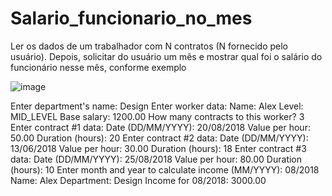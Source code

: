# Salario_funcionario_no_mes
Ler os dados de um trabalhador com N contratos (N fornecido pelo usuário). Depois, solicitar do usuário um mês e mostrar qual foi o salário do funcionário nesse mês, conforme exemplo

![image](https://github.com/ThiagoDeSena/Salario_funcionario_no_mes/assets/110785400/e861b2c2-b4c4-4d5a-8148-e96e68f50388)

Enter department's name: Design
Enter worker data:
Name: Alex
Level: MID_LEVEL
Base salary: 1200.00
How many contracts to this worker? 3
Enter contract #1 data:
Date (DD/MM/YYYY): 20/08/2018
Value per hour: 50.00
Duration (hours): 20
Enter contract #2 data:
Date (DD/MM/YYYY): 13/06/2018
Value per hour: 30.00
Duration (hours): 18
Enter contract #3 data:
Date (DD/MM/YYYY): 25/08/2018
Value per hour: 80.00
Duration (hours): 10
Enter month and year to calculate income (MM/YYYY): 08/2018
Name: Alex
Department: Design
Income for 08/2018: 3000.00
